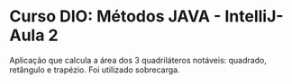 # Curso DIO: Métodos JAVA - IntelliJ- Aula 2
Aplicação que calcula a área dos 3 quadriláteros notáveis: quadrado, retângulo e trapézio. Foi utilizado sobrecarga.
